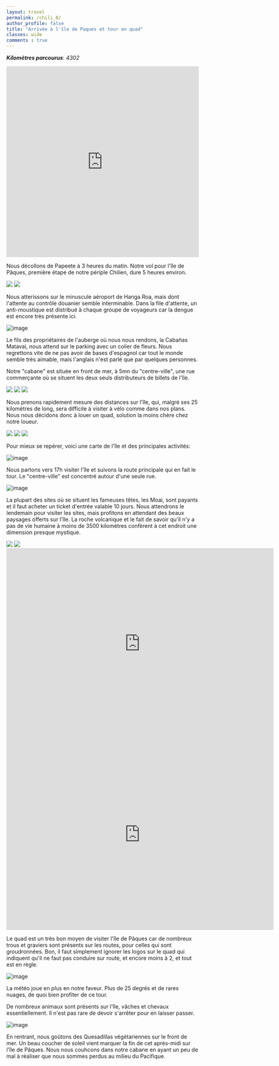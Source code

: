 ```yaml
---
layout: travel
permalink: /chili_0/
author_profile: false
title: "Arrivée à l'île de Paques et tour en quad"
classes: wide
comments : true
---
```


<!-- jQuery 1.8 or later, 33 KB -->
<script src="https://ajax.googleapis.com/ajax/libs/jquery/1.11.1/jquery.min.js"></script>

<!-- Fotorama from CDNJS, 19 KB -->
<link  href="https://cdnjs.cloudflare.com/ajax/libs/fotorama/4.6.4/fotorama.css" rel="stylesheet">
<script src="https://cdnjs.cloudflare.com/ajax/libs/fotorama/4.6.4/fotorama.js"></script>

***Kilomètres parcourus***: *4302*

<iframe src="https://www.google.com/maps/d/u/0/embed?mid=18YRcmX8YBHZUUG5aamVO38Z476IgLF8f" width="100%" height="500" frameBorder="0"></iframe>

<br>

Nous décollons de Papeete à 3 heures du matin. Notre vol pour l'île de Pâques, première étape de notre périple Chilien, dure 5 heures environ. 

<div class="fotorama">
  <img src="https://drive.google.com/uc?id=1fAh5GJSwHjbexuL0ZylxXV066ifgwkRs">
  <img src="https://drive.google.com/uc?id=1zvVsywrPoxtWngGjqLzIrvWcUiJSo9Z1">
</div>

Nous atterissons sur le minuscule aéroport de Hanga Roa, mais dont l'attente au contrôle douanier semble interminable. Dans la file d'attente, un anti-moustique est distribué à chaque groupe de voyageurs car la dengue est encore très présente ici.

![image](https://drive.google.com/uc?id=1DM2vC_ONpTqE5mXiofZIgOvIjxpzmDhH)

Le fils des propriétaires de l'auberge où nous nous rendons, la Cabañas Matavai, nous attend sur le parking avec un colier de fleurs. Nous regrettons vite de ne pas avoir de bases d'espagnol car tout le monde semble très aimable, mais l'anglais n'est parlé que par quelques personnes.

Notre "cabane" est située en front de mer, à 5mn du "centre-ville", une rue commerçante où se situent les deux seuls distributeurs de billets de l'île.

<div class="fotorama">
  <img src="https://drive.google.com/uc?id=1I-rW1aU_l6nM_M0ALOUlcTSLykwAOKpl">
  <img src="https://drive.google.com/uc?id=1RgoQFogYGmBCh5aw1fTHrjgJ46VygxX_">
  <img src="https://drive.google.com/uc?id=1gKXCZE0CgSGv0TwlKX7uDRjZEYtNefDU">
</div>

Nous prenons rapidement mesure des distances sur l'île, qui, malgré ses 25 kilomètres de long, sera difficile à visiter à vélo comme dans nos plans. Nous nous décidons donc à louer un quad, solution la moins chère chez notre loueur. 

<div class="fotorama">
  <img src="https://drive.google.com/uc?id=1__x5BUCxN6spPox1CjxKxajH5BeAoz1P">
  <img src="https://drive.google.com/uc?id=1jKx28nVHsW3o8RSEiNRs9odZQGkH2KVa">
  <img src="https://drive.google.com/uc?id=1pXwlm-vz1DkB8gfBmCWZXranj-uWQXGP">
</div>

Pour mieux se repérer, voici une carte de l'île et des principales activités:

![image](https://drive.google.com/uc?id=1ON_IvwSPLxNF645Yixy8QRlLTGEQ4wzP)

Nous partons vers 17h visiter l'île et suivons la route principale qui en fait le tour. Le "centre-ville" est concentré autour d'une seule rue.

![image](https://drive.google.com/uc?id=1mqTzSO1xuL0HbLqOnj1PYJfBzQa54Esc)

La plupart des sites où se situent les fameuses têtes, les Moai, sont payants et il faut acheter un ticket d'entrée valable 10 jours. Nous attendrons le lendemain pour visiter les sites, mais profitons en attendant des beaux paysages offerts sur l'île. La roche volcanique et le fait de savoir qu'il n'y a pas de vie humaine à moins de 3500 kilomètres confèrent à cet endroit une dimension presque mystique. 

<div class="fotorama">
  <img src="https://drive.google.com/uc?id=1nOKw9xdQdA_XpOvJhPC5Mtk_hZxBRxQ-">
  <img src="https://drive.google.com/uc?id=1bDEKjJ62XR6LedJW2Wvj_1eVHvX7-B9k">
</div>

<iframe width="700" height="500" src="https://www.youtube.com/embed/zINStSLyS-8" frameborder="0" allow="accelerometer; autoplay; encrypted-media; gyroscope; picture-in-picture" allowfullscreen></iframe>

<br>

<iframe width="700" height="500" src="https://www.youtube.com/embed/VYL201C9FSs" frameborder="0" allow="accelerometer; autoplay; encrypted-media; gyroscope; picture-in-picture" allowfullscreen></iframe>

<br>

Le quad est un très bon moyen de visiter l'île de Pâques car de nombreux trous et graviers sont présents sur les routes, pour celles qui sont groudronnées. Bon, il faut simplement ignorer les logos sur le quad qui indiquent qu'il ne faut pas conduire sur route, et encore moins à 2, et tout est en règle.

![image](https://drive.google.com/uc?id=1_6O1se6zczSo8Vbil-jWMReOoDtUW2AA)

La météo joue en plus en notre faveur. Plus de 25 degrés et de rares nuages, de quoi bien profiter de ce tour.

De nombreux animaux sont présents sur l'île, vâches et chevaux essentiellement. Il n'est pas rare de devoir s'arrêter pour en laisser passer.

![image](https://drive.google.com/uc?id=14GbHtwgh_CiFNCrfEM4QyBb2eZDa7BQ7)

En rentrant, nous goûtons des Quesadillas végétariennes sur le front de mer. Un beau coucher de soleil vient marquer la fin de cet après-midi sur l'île de Pâques. Nous nous couhcons dans notre cabane en ayant un peu de mal à réaliser que nous sommes perdus au milieu du Pacifique.
